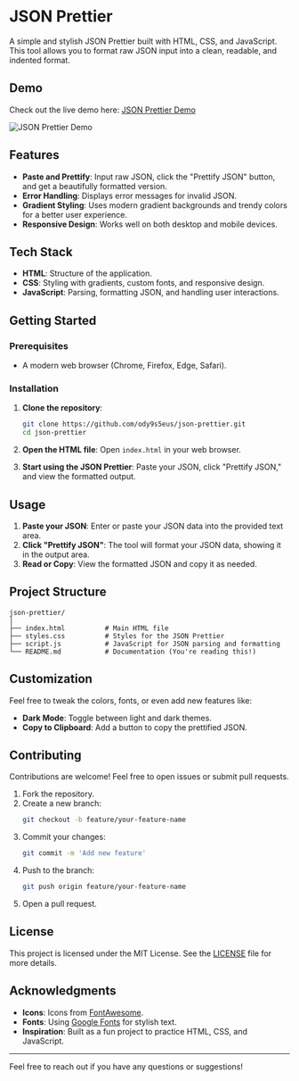 # JSON Prettier

A simple and stylish JSON Prettier built with HTML, CSS, and JavaScript. This tool allows you to format raw JSON input into a clean, readable, and indented format.

## Demo

Check out the live demo here: [JSON Prettier Demo](https://ody9s5eus.github.io/json-prettier)

![JSON Prettier Demo](demo.png)

## Features

- **Paste and Prettify**: Input raw JSON, click the "Prettify JSON" button, and get a beautifully formatted version.
- **Error Handling**: Displays error messages for invalid JSON.
- **Gradient Styling**: Uses modern gradient backgrounds and trendy colors for a better user experience.
- **Responsive Design**: Works well on both desktop and mobile devices.

## Tech Stack

- **HTML**: Structure of the application.
- **CSS**: Styling with gradients, custom fonts, and responsive design.
- **JavaScript**: Parsing, formatting JSON, and handling user interactions.

## Getting Started

### Prerequisites

- A modern web browser (Chrome, Firefox, Edge, Safari).

### Installation

1. **Clone the repository**:
   ```bash
   git clone https://github.com/ody9s5eus/json-prettier.git
   cd json-prettier
   ```

2. **Open the HTML file**:
   Open `index.html` in your web browser.

3. **Start using the JSON Prettier**:
   Paste your JSON, click "Prettify JSON," and view the formatted output.

## Usage

1. **Paste your JSON**: Enter or paste your JSON data into the provided text area.
2. **Click "Prettify JSON"**: The tool will format your JSON data, showing it in the output area.
3. **Read or Copy**: View the formatted JSON and copy it as needed.

## Project Structure

```
json-prettier/
│
├── index.html          # Main HTML file
├── styles.css          # Styles for the JSON Prettier
├── script.js           # JavaScript for JSON parsing and formatting
└── README.md           # Documentation (You're reading this!)
```

## Customization

Feel free to tweak the colors, fonts, or even add new features like:
- **Dark Mode**: Toggle between light and dark themes.
- **Copy to Clipboard**: Add a button to copy the prettified JSON.

## Contributing

Contributions are welcome! Feel free to open issues or submit pull requests.

1. Fork the repository.
2. Create a new branch:
   ```bash
   git checkout -b feature/your-feature-name
   ```
3. Commit your changes:
   ```bash
   git commit -m 'Add new feature'
   ```
4. Push to the branch:
   ```bash
   git push origin feature/your-feature-name
   ```
5. Open a pull request.

## License

This project is licensed under the MIT License. See the [LICENSE](LICENSE) file for more details.

## Acknowledgments

- **Icons**: Icons from [FontAwesome](https://fontawesome.com/).
- **Fonts**: Using [Google Fonts](https://fonts.google.com/) for stylish text.
- **Inspiration**: Built as a fun project to practice HTML, CSS, and JavaScript.

---

Feel free to reach out if you have any questions or suggestions!